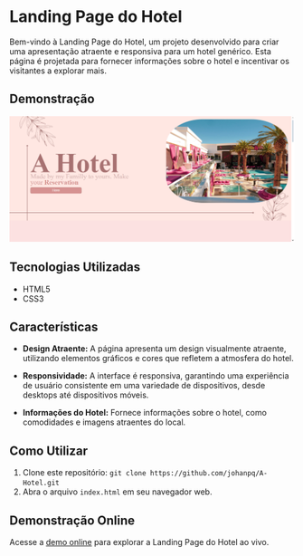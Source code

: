 # Landing Page do Hotel

Bem-vindo à Landing Page do Hotel, um projeto desenvolvido para criar uma apresentação atraente e responsiva para um hotel genérico. Esta página é projetada para fornecer informações sobre o hotel e incentivar os visitantes a explorar mais.

## Demonstração

![Imagem do Header do hotel](hotel.png)

## Tecnologias Utilizadas

- HTML5
- CSS3

## Características

- **Design Atraente:** A página apresenta um design visualmente atraente, utilizando elementos gráficos e cores que refletem a atmosfera do hotel.

- **Responsividade:** A interface é responsiva, garantindo uma experiência de usuário consistente em uma variedade de dispositivos, desde desktops até dispositivos móveis.

- **Informações do Hotel:** Fornece informações sobre o hotel, como comodidades e imagens atraentes do local.

## Como Utilizar

1. Clone este repositório: `git clone https://github.com/johanpq/A-Hotel.git`
2. Abra o arquivo `index.html` em seu navegador web.

## Demonstração Online

Acesse a [demo online](https://johanpq.github.io/A-Hotel/) para explorar a Landing Page do Hotel ao vivo.

